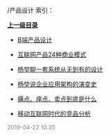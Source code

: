/产品设计 索引：


**[上一级目录](/index.md)**

- [B端产品设计](/产品设计/B端产品设计.md)

- [互联网产品24种商业模式](/产品设计/互联网产品24种商业模式.md)

- [杨堃聊一套系统从无到有的设计](/产品设计/杨堃聊一套系统从无到有的设计.md)

- [杨堃说企业应用架构的演变史](/产品设计/杨堃说企业应用架构的演变史.md)

- [痛点、痒点、卖点到底是什么](/产品设计/痛点、痒点、卖点到底是什么.md)

- [移动互联网时代的竞品分析](/产品设计/移动互联网时代的竞品分析.md)


<font size=2 color='grey'> 2019-04-22 10:35 </font>